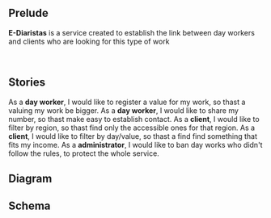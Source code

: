 ## Prelude

<b>E-Diaristas</b> is a service created to establish the link between day workers and clients who are looking for this type of work

<br />

## Stories

As a <b>day worker</b>, I would like to register a value for my work,  so thast a valuing my work be bigger.
As a <b>day worker</b>, I would like to share my number, so thast make easy to establish contact.
As a <b>client</b>, I would like to filter by region, so thast find only the accessible ones for that region.
As a <b>client</b>, I would like to filter by day/value, so thast a find find something that fits my income.
As a <b>administrator</b>, I would like to ban day works who didn't follow the rules, to protect the whole service.

## Diagram

## Schema
